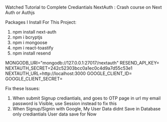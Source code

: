 Watched Tutorial to Complete Crediantials NextAuth : Crash course on Next Auth or Authjs



Packages I Install For This Project:

1. npm install next-auth
2. npm i bcryptjs
3. npm i mongoose
4. npm i react-toastify
5. npm install resend




MONGODB_URI="mongodb://127.0.0.1:27017/nextauth"
RESEND_API_KEY=
NEXTAUTH_SECRET=242c52303bcc0a1ec0c4d9a7d55c53e1
NEXTAUTH_URL=http://localhost:3000
GOOGLE_CLIENT_ID=
GOOGLE_CLIENT_SECRET=



Fix these Issues:
1. When submit Signup crediantials, and goes to OTP page in url my email password is Visible, use Session instead to fix this
2. When Signup/Signin with Google, My User Data didnt Save in Database only crediantials User data save for Now
